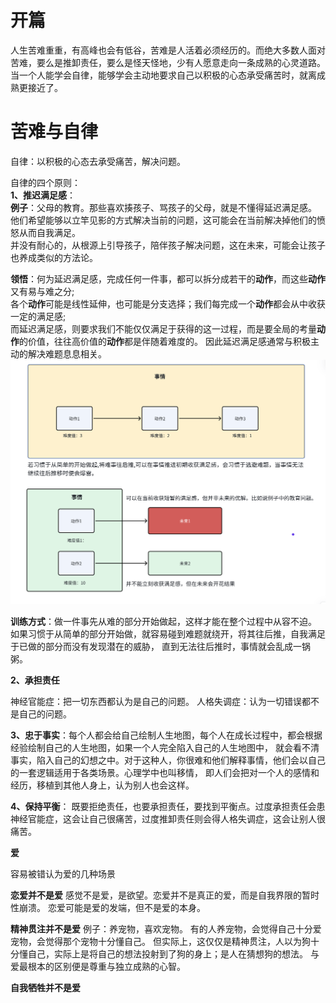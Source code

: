 
# 开篇

人生苦难重重，有高峰也会有低谷，苦难是人活着必须经历的。而绝大多数人面对苦难，要么是推卸责任，要么是怪天怪地，少有人愿意走向一条成熟的心灵道路。<br>
当一个人能学会自律，能够学会主动地要求自己以积极的心态承受痛苦时，就离成熟更接近了。

# 苦难与自律
 
自律：以积极的心态去承受痛苦，解决问题。

自律的四个原则：<br>
**1、推迟满足感**：<br>
**例子**：父母的教育。那些喜欢揍孩子、骂孩子的父母，就是不懂得延迟满足感。<br>
他们希望能够以立竿见影的方式解决当前的问题，这可能会在当前解决掉他们的愤怒从而自我满足。<br>
并没有耐心的，从根源上引导孩子，陪伴孩子解决问题，这在未来，可能会让孩子也养成类似的方法论。

**领悟**：何为延迟满足感，完成任何一件事，都可以拆分成若干的**动作**，而这些**动作**又有易与难之分;<br>
各个**动作**可能是线性延伸，也可能是分支选择；我们每完成一个**动作**都会从中收获一定的满足感;<br>
而延迟满足感，则要求我们不能仅仅满足于获得的这一过程，而是要全局的考量**动作**的价值，往往高价值的**动作**都是伴随着难度的。
因此延迟满足感通常与积极主动的解决难题息息相关。<br>
![alt text](image.png)

**训练方式**：做一件事先从难的部分开始做起，这样才能在整个过程中从容不迫。<br>
如果习惯于从简单的部分开始做，就容易碰到难题就绕开，将其往后推，自我满足于已做的部分而没有发现潜在的威胁，
直到无法往后推时，事情就会乱成一锅粥。

**2、承担责任**

神经官能症：把一切东西都认为是自己的问题。
人格失调症：认为一切错误都不是自己的问题。


**3、忠于事实**：每个人都会给自己绘制人生地图，每个人在成长过程中，都会根据经验绘制自己的人生地图，如果一个人完全陷入自己的人生地图中，
就会看不清事实，陷入自己的幻想之中。对于这种人，你很难和他们解释事情，他们会以自己的一套逻辑适用于各类场景。心理学中也叫移情，
即人们会把对一个人的感情和经历，移植到其他人身上，认为别人也会这样。



**4、保持平衡**：
既要拒绝责任，也要承担责任，要找到平衡点。过度承担责任会患神经官能症，这会让自己很痛苦，过度推卸责任则会得人格失调症，这会让别人很痛苦。


**爱**


容易被错认为爱的几种场景

**恋爱并不是爱**
感觉不是爱，是欲望。恋爱并不是真正的爱，而是自我界限的暂时性崩溃。
恋爱可能是爱的发端，但不是爱的本身。


**精神贯注并不是爱**
例子：养宠物，喜欢宠物。
有的人养宠物，会觉得自己十分爱宠物，会觉得那个宠物十分懂自己。
但实际上，这仅仅是精神贯注，人以为狗十分懂自己，实际上是将自己的想法投射到了狗的身上；是人在猜想狗的想法。
与爱最根本的区别便是尊重与独立成熟的心智。

**自我牺牲并不是爱** 